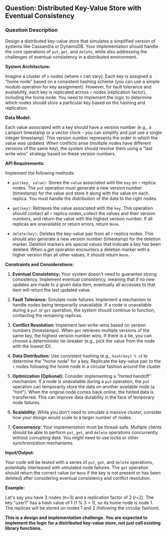 ## Question: Distributed Key-Value Store with Eventual Consistency

### Question Description

Design a distributed key-value store that simulates a simplified version of systems like Cassandra or DynamoDB. Your implementation should handle the core operations of `put`, `get`, and `delete`, while also addressing the challenges of eventual consistency in a distributed environment.

**System Architecture:**

Imagine a cluster of `n` nodes (where `n` can vary). Each key is assigned a "home node" based on a consistent hashing scheme (you can use a simple modulo operation for key assignment). However, for fault tolerance and availability, each key is replicated across `r` nodes (replication factor), including the home node. You need to implement the logic to determine which nodes should store a particular key based on the hashing and replication.

**Data Model:**

Each value associated with a key should have a version number (e.g., a Lamport timestamp or a vector clock - you can simplify and just use a single integer timestamp). This version number represents the order in which the value was updated. When conflicts arise (multiple nodes have different versions of the same key), the system should resolve them using a "last write wins" strategy based on these version numbers.

**API Requirements:**

Implement the following methods:

*   `put(key, value)`: Stores the `value` associated with the `key` on `r` replica nodes.  The `put` operation must generate a new version number (timestamp) for the value and store it along with the value on each replica. You must handle the distribution of the data to the right nodes.

*   `get(key)`: Retrieves the value associated with the `key`. This operation should contact all `r` replica nodes, collect the values and their version numbers, and return the value with the highest version number. If all replicas are unavailable or return errors, return `None`.

*   `delete(key)`: Deletes the key-value pair from all `r` replica nodes. This should also generate a new version number (timestamp) for the deletion marker. Deletion markers are special values that indicate a key has been deleted. When a get operation encounters a deletion marker with a higher version than all other values, it should return `None`.

**Constraints and Considerations:**

1.  **Eventual Consistency:** Your system doesn't need to guarantee strong consistency. Implement eventual consistency, meaning that if no new updates are made to a given data item, eventually all accesses to that item will return the last updated value.

2.  **Fault Tolerance:** Simulate node failures.  Implement a mechanism to handle nodes being temporarily unavailable. If a node is unavailable during a `put` or `get` operation, the system should continue to function, contacting the remaining replicas.

3.  **Conflict Resolution:** Implement last-write-wins based on version numbers (timestamps). When `get` retrieves multiple versions of the same key, the highest version number wins.  If there is a tie, you can choose a deterministic tie-breaker (e.g., pick the value from the node with the lowest ID).

4.  **Data Distribution:** Use consistent hashing (e.g., `hash(key) % n`) to determine the "home node" for a key. Replicate the key-value pair to the `r` nodes following the home node in a circular fashion around the cluster.

5.  **Optimization (Optional):** Consider implementing a "hinted handoff" mechanism. If a node is unavailable during a `put` operation, the `put` operation can temporarily store the data on another available node (a "hint"). When the original node comes back online, the hinted data is transferred. This can improve data durability in the face of temporary node failures.

6.  **Scalability:** While you don't need to simulate a massive cluster, consider how your design would scale to a larger number of nodes.

7.  **Concurrency:**  Your implementation must be thread-safe. Multiple clients should be able to perform `put`, `get`, and `delete` operations concurrently without corrupting data. You might need to use locks or other synchronization mechanisms.

**Input/Output:**

Your code will be tested with a series of `put`, `get`, and `delete` operations, potentially interleaved with simulated node failures. The `get` operation should return the correct value (or `None` if the key is not present or has been deleted) after considering eventual consistency and conflict resolution.

**Example:**

Let's say you have 3 nodes (n=3) and a replication factor of 2 (r=2). The key "user1" has a hash value of 1 (1 % 3 = 1), so its home node is node 1. The replicas will be stored on nodes 1 and 2 (following the circular fashion).

**This is a design and implementation challenge. You are expected to implement the logic for a distributed key-value store, not just call existing library functions.**

